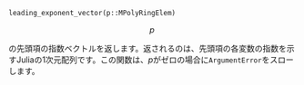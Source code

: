```
leading_exponent_vector(p::MPolyRingElem)
```

$$
p
$$

の先頭項の指数ベクトルを返します。返されるのは、先頭項の各変数の指数を示すJuliaの1次元配列です。この関数は、$p$がゼロの場合に`ArgumentError`をスローします。
